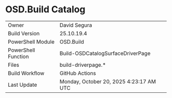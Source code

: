 ﻿# OSD.Build Catalog

| | |
|-|-|
| Owner | David Segura |
| Build Version | 25.10.19.4 |
| PowerShell Module | OSD.Build |
| PowerShell Function | Build-OSDCatalogSurfaceDriverPage |
| Files | build-driverpage.* |
| Build Workflow | GitHub Actions |
| Last Update | Monday, October 20, 2025 4:23:17 AM UTC |
